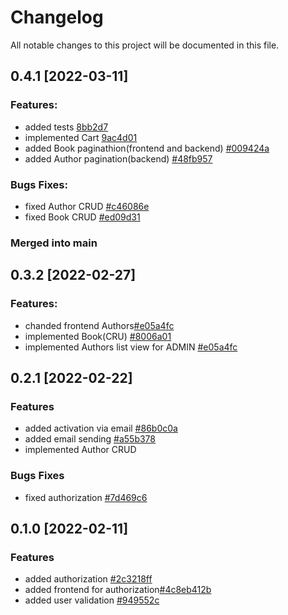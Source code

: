 # Changelog
All notable changes to this project will be documented in this file.


## 0.4.1 [2022-03-11]
   ### Features:  
 - added tests [8bb2d7](https://github.com/Viachaslavtsarenkov/SamSolutions_Task/commit/8bb2d756227f9294bb68e8b8aa54d1a3baf9ace8)
 - implemented Cart [9ac4d01](https://github.com/Viachaslavtsarenkov/SamSolutions_Task/commit/9ac4d01bf0d6c818c4f821628bceef3b398ff861) 
 - added Book paginathion(frontend and backend) [#009424a](https://github.com/Viachaslavtsarenkov/SamSolutions_Task/commit/009424a99be66f934f7297a88031cf92dcd79b5a)
 - added Author pagination(backend) [#48fb957](https://github.com/Viachaslavtsarenkov/SamSolutions_Task/commit/48fb9572719eda43bd5123cecf4a6c3a3213d601)
  
 ### Bugs Fixes:
 - fixed Author CRUD [#c46086e](https://github.com/Viachaslavtsarenkov/SamSolutions_Task/commit/c46086e73055698d585673a5d6221714dfbe3f54)
 - fixed Book CRUD [#ed09d31](https://github.com/Viachaslavtsarenkov/SamSolutions_Task/commit/ed09d312e0cbea89baf5c94c3a6d5b5dd6478fe1)

  ### Merged into main
 
## 0.3.2 [2022-02-27]
  ### Features:
  - chanded frontend Authors[#e05a4fc](https://github.com/Viachaslavtsarenkov/SamSolutions_Task/commit/fa27e018b72e43b1360d95fee8cf1ddac25a3973)
  - implemented Book(CRU) [#8006a01](https://github.com/Viachaslavtsarenkov/SamSolutions_Task/commit/8006a01e2b20a2471cfc48f51809849538b7aaeb)
  - implemented Authors list view for ADMIN [#e05a4fc](https://github.com/Viachaslavtsarenkov/SamSolutions_Task/commit/fa27e018b72e43b1360d95fee8cf1ddac25a3973)
  

## 0.2.1 [2022-02-22]
  ### Features
- added activation via email [#86b0c0a](https://github.com/Viachaslavtsarenkov/SamSolutions_Task/commit/86b0c0a15a272ef37b89ab60a1f37dde8271ca74)
- added email sending [#a55b378](https://github.com/Viachaslavtsarenkov/SamSolutions_Task/commit/a55b378207875c4a05339f1535fedee3a3bdb01f)
- implemented Author CRUD

### Bugs Fixes
  - fixed authorization [#7d469c6](https://github.com/Viachaslavtsarenkov/SamSolutions_Task/commit/7d469c67a24a18533b6ece1d396b90daa920a0f2)

## 0.1.0 [2022-02-11]

### Features
- added authorization [#2c3218ff](https://github.com/Viachaslavtsarenkov/SamSolutions_Task/commit/c3caf2769eeb6890c1876838b4ea0470b8069a2f)
- added frontend for authorization[#4c8eb412b](https://github.com/Viachaslavtsarenkov/SamSolutions_Task/commit/4c8eb412b1979e2a61ea5c4a0df7b992cc30bac7)
- added user validation [#949552c](https://github.com/Viachaslavtsarenkov/SamSolutions_Task/commit/949552c04a7327fe525f574b2986cb2f44fa5866)
